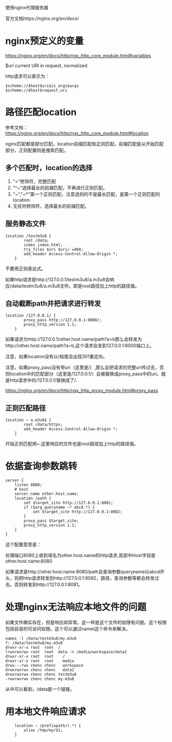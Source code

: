 使用nginx代理服务器

官方文档https://nginx.org/en/docs/

# nginx预定义的变量

https://nginx.org/en/docs/http/ngx_http_core_module.html#variables

$uri current URI in request, normalized

http请求可以表示为：

```nginx
$scheme://$host$uri$is_args$args
$scheme://$host$request_uri
```

# 路径匹配location

参考文档：https://nginx.org/en/docs/http/ngx_http_core_module.html#location

nginx匹配都是部分匹配。location前缀匹配和正则匹配。前缀匹配是从开始匹配部分，正则配置则是搜索匹配。

## 多个匹配时，location的选择

1. "="修饰符，完整匹配
2. "^~"选择最长的前缀匹配，不再进行正则匹配。
3. "~","~*"第一个正则匹配，注意选则的不是最长匹配，是第一个正则匹配的location.
4. 无任何修饰符，选择最长的前缀匹配。

## 服务静态文件

```nginx
location /testm3u8 {
        root /data;
        index index.html;
        try_files $uri $uri/ =404;
        add_header Access-Control-Allow-Origin *;
    }
```

不要用正则表达式。

如果http请求是http://127.0.0.1/testm3u8/a.m3u8会响应/data/testm3u8/a.m3u8文件。即是root路径加上http的路径值。

## 自动截断path并把请求进行转发

```
location /127.0.0.1/ {
        proxy_pass http://127.0.0.1:8000/;
        proxy_http_version 1.1;
    }

```

如果请求为http://127.0.0.1/other.host.name/path?a=b那么会转发为http://other.host.name/path?a=b,这个请求会发到127.0.0.1:8000端口上。

注意，如果location没有以/结尾会出现301重定向。

注意，如果proxy_pass没有带uri（这里是/）,那么会把请求的完整uri传过去，否则location中的匹配部分（这里是/127.0.0.1/）会被替换成proxy_pass中的uri。就是http请求中的/127.0.0.1/替换成了/.

https://nginx.org/en/docs/http/ngx_http_proxy_module.html#proxy_pass

## 正则匹配路径

```
location ~ a.m3u8$ {
        root /data/https;
        add_header Access-Control-Allow-Origin *;
    }

```

开始正则匹配用~.这里响应的文件也是root路径加上http的路径值。

# 依据查询参数跳转

```nginx
server {
    listen 8080;
    # host
    server_name other.host.name;
    location /path {
        set $target_site http://127.0.0.1:8081;
        if ($arg_queryname ~* abcd.*) {
            set $target_site http://127.0.0.1:8082;
        }
        proxy_pass $target_site;
        proxy_http_version 1.1;
    }
}
```

这个配置意思是：

处理端口8080上收到域名为other.host.name的http请求,首部中Host字段是other.host.name:8080

如果请求是http://other.host.name:8080/path且查询参数queryname以abcd开头，则把http请求转发到http://127.0.0.1:8082，路径，查询参数等都会转发过去。否则转发到http://127.0.0.1:8081。

# 处理nginx无法响应本地文件的问题

如果文件确实存在，但是响应却异常。这一样是这个文件的权限有问题。这个权限包括目录的可访问权限。这个可以通过namei这个命令来解决。

```shell
namei -l /data/testm3u8/my.m3u8 
f: /data/testm3u8/my.m3u8
drwxr-xr-x root  root  /
lrwxrwxrwx root  root  data -> /media/workspace/data2
drwxr-xr-x root  root    /
drwxr-xr-x root  root    media
drwx---rwx chenc chenc   workspace
drwxrwxrwx chenc chenc   data2
drwxrwxrwx chenc chenc testm3u8
-rwxrwxrwx chenc chenc my.m3u8
```

从中可以看到，/data是一个链接。

# 用本地文件响应请求

```nginx
    location ~ /prefixpath/(.*) {
    	alias /tmp/my/$1;
    }
```



